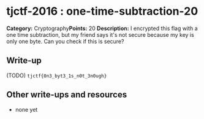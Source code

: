 # tjctf-2016 : one-time-subtraction-20

**Category:** Cryptography**Points:** 20
**Description:** I encrypted this flag with a one time subtraction, but my friend says it's not secure because my key is only one byte. Can you check if this is secure?

## Write-up

(TODO)
`tjctf{0n3_byt3_1s_n0t_3n0ugh}`

## Other write-ups and resources

* none yet
